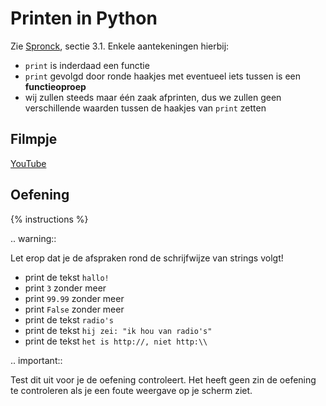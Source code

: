 # Printen in Python
Zie [Spronck](http://www.spronck.net/pythonbook/pythonboek.pdf), sectie 3.1. Enkele aantekeningen hierbij:

- `print` is inderdaad een functie
- `print` gevolgd door ronde haakjes met eventueel iets tussen is een **functieoproep**
- wij zullen steeds maar één zaak afprinten, dus we zullen geen verschillende waarden tussen de haakjes van `print` zetten

## Filmpje
[YouTube](https://youtu.be/E3yfJn9CpeU)

## Oefening
{% instructions %}

.. warning::

   Let erop dat je de afspraken rond de schrijfwijze van strings volgt!

- print de tekst `hallo!`
- print `3` zonder meer
- print `99.99` zonder meer
- print `False` zonder meer
- print de tekst `radio's`
- print de tekst `hij zei: "ik hou van radio's"`
- print de tekst `het is http://, niet http:\\`

.. important::

   Test dit uit voor je de oefening controleert. Het heeft geen zin de oefening te controleren als je een foute weergave op je scherm ziet.
